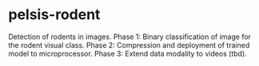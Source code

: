 # pelsis-rodent
Detection of rodents in images. Phase 1: Binary classification of image for the rodent visual class. Phase 2: Compression and deployment of trained model to microprocessor. Phase 3: Extend data modality to videos (tbd).
